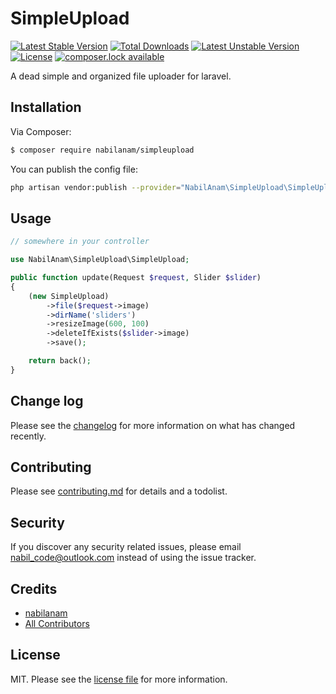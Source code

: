 # SimpleUpload

[![Latest Stable Version](https://poser.pugx.org/nabilanam/simpleupload/version)](https://packagist.org/packages/nabilanam/simpleupload)
[![Total Downloads](https://poser.pugx.org/nabilanam/simpleupload/downloads)](https://packagist.org/packages/nabilanam/simpleupload)
[![Latest Unstable Version](https://poser.pugx.org/nabilanam/simpleupload/v/unstable)](//packagist.org/packages/nabilanam/simpleupload)
[![License](https://poser.pugx.org/nabilanam/simpleupload/license)](https://packagist.org/packages/nabilanam/simpleupload)
[![composer.lock available](https://poser.pugx.org/nabilanam/simpleupload/composerlock)](https://packagist.org/packages/nabilanam/simpleupload)

A dead simple and organized file uploader for laravel.

## Installation

Via Composer:
``` bash
$ composer require nabilanam/simpleupload
```
You can publish the config file:
``` bash
php artisan vendor:publish --provider="NabilAnam\SimpleUpload\SimpleUploadServiceProvider"
```
## Usage

``` php
// somewhere in your controller

use NabilAnam\SimpleUpload\SimpleUpload;

public function update(Request $request, Slider $slider)
{
    (new SimpleUpload)
        ->file($request->image)
        ->dirName('sliders')
        ->resizeImage(600, 100)
        ->deleteIfExists($slider->image)
        ->save();

    return back();
}
```

## Change log

Please see the [changelog](changelog.md) for more information on what has changed recently.

## Contributing

Please see [contributing.md](contributing.md) for details and a todolist.

## Security

If you discover any security related issues, please email nabil_code@outlook.com instead of using the issue tracker.

## Credits

- [nabilanam][link-author]
- [All Contributors][link-contributors]

## License

MIT. Please see the [license file](license.md) for more information.

[ico-version]: https://img.shields.io/packagist/v/nabilanam/simpleupload.svg?style=flat-square
[ico-downloads]: https://img.shields.io/packagist/dt/nabilanam/simpleupload.svg?style=flat-square
[ico-travis]: https://img.shields.io/travis/nabilanam/simpleupload/master.svg?style=flat-square
[ico-styleci]: https://styleci.io/repos/12345678/shield

[link-packagist]: https://packagist.org/packages/nabilanam/simpleupload
[link-downloads]: https://packagist.org/packages/nabilanam/simpleupload
[link-travis]: https://travis-ci.org/nabilanam/simpleupload
[link-styleci]: https://styleci.io/repos/12345678
[link-author]: https://github.com/nabilanam
[link-contributors]: ../../contributors
